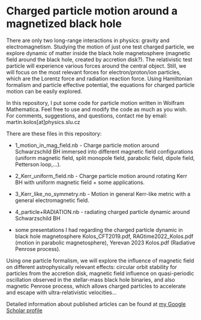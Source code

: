 # Charged particle motion around a magnetized black hole

There are only two long-range interactions in physics: gravity and electromagnetism. Studying the motion of just one test charged particle, we explore dynamic of matter inside the black hole magnetosphere (magnetic field around the black hole, created by accretion disk?). The relativistic test particle will experience various forces around the central object. Still, we will focus on the most relevant forces for electron/proton/ion particles, which are the Lorentz force and radiation reaction force. Using Hamiltonian formalism and particle effective potential, the equations for charged particle motion can be easily explored.

In this repository, I put some code for particle motion written in Wolfram Mathematica. Feel free to use and modify the code as much as you wish. For comments, suggestions, and questions, contact me by email: martin.kolos[at]physics.slu.cz  

There are these files in this repository:

- 1_motion_in_mag_field.nb - Charge particle motion around Schwarzschild BH immersed into different magnetic field configurations (uniform magnetic field, split monopole field, parabolic field, dipole field, Petterson loop,…).

- 2_Kerr_uniform_field.nb - Charge particle motion around rotating Kerr BH with uniform magnetic field + some applications.

- 3_Kerr_like_no_symmetry.nb - Motion in general Kerr-like metric with a general electromagnetic field.

- 4_particle+RADIATION.nb - radiating charged particle dynamic around Schwarzschild BH

- some presentations I had regarding the charged particle dynamic in black hole magnetosphere Kolos_CFT2019.pdf, RAGtime2022_Kolos.pdf (motion in parabolic magnetosphere), Yerevan 2023 Kolos.pdf (Radiative Penrose process).
 
Using one particle formalism, we will explore the influence of magnetic field on different astrophysically relevant effects: circular orbit stability for particles from the accretion disk, magnetic field influence on quasi-periodic oscillation observed in the stellar-mass black hole binaries, and also magnetic Penrose process, which allows charged particles to accelerate and escape with ultra-relativistic velocities...

Detailed information about published articles can be found at [my Google Scholar profile](https://scholar.google.cz/citations?user=l0475YMAAAAJ&hl=en)
